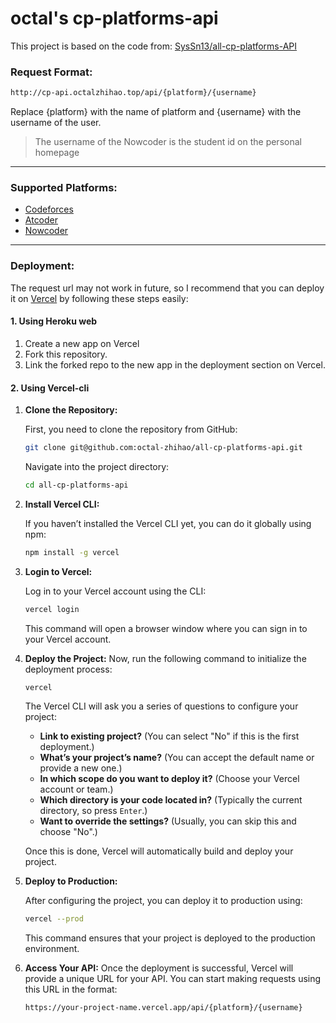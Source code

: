 # octal's cp-platforms-api

This project is based on the code from: [SysSn13/all-cp-platforms-API](https://github.com/SysSn13/all-cp-platforms-API)
### Request Format:

```bash
http://cp-api.octalzhihao.top/api/{platform}/{username}
```


Replace {platform} with the name of platform and {username} with the username of the user.

> The username of the Nowcoder is the student id on the personal homepage

---
### Supported Platforms:
- [Codeforces](https://codeforces.com/)
- [Atcoder](https://atcoder.jp/)
- [Nowcoder](https://ac.nowcoder.com/)
---
### Deployment:
The request url may not work in future, so I recommend that you can deploy it on [Vercel](https://vercel.com/) by following these steps easily:
#### 1. Using Heroku web
1. Create a new app on Vercel
2. Fork this repository.
3. Link the forked repo to the new app in the deployment section on Vercel.
#### 2. Using Vercel-cli



1. **Clone the Repository:**

    First, you need to clone the repository from GitHub:

    ```bash
    git clone git@github.com:octal-zhihao/all-cp-platforms-api.git
    ```

    Navigate into the project directory:

    ```bash
    cd all-cp-platforms-api
    ```

2. **Install Vercel CLI:**

    If you haven’t installed the Vercel CLI yet, you can do it globally using npm:

    ```bash
    npm install -g vercel
    ```

3. **Login to Vercel:**

    Log in to your Vercel account using the CLI:

    ```bash
    vercel login
    ```

    This command will open a browser window where you can sign in to your Vercel account.

4. **Deploy the Project:**
    Now, run the following command to initialize the deployment process:
    ```bash
    vercel
    ```

    The Vercel CLI will ask you a series of questions to configure your project:

    - **Link to existing project?** (You can select "No" if this is the first deployment.)
    - **What’s your project’s name?** (You can accept the default name or provide a new one.)
    - **In which scope do you want to deploy it?** (Choose your Vercel account or team.)
    - **Which directory is your code located in?** (Typically the current directory, so press `Enter`.)
    - **Want to override the settings?** (Usually, you can skip this and choose "No".)

    Once this is done, Vercel will automatically build and deploy your project.

5. **Deploy to Production:**

    After configuring the project, you can deploy it to production using:

    ```bash
    vercel --prod
    ```

    This command ensures that your project is deployed to the production environment.

6. **Access Your API:**
    Once the deployment is successful, Vercel will provide a unique URL for your API. You can start making requests using this URL in the format:

    ```sh
    https://your-project-name.vercel.app/api/{platform}/{username}
    ```
   